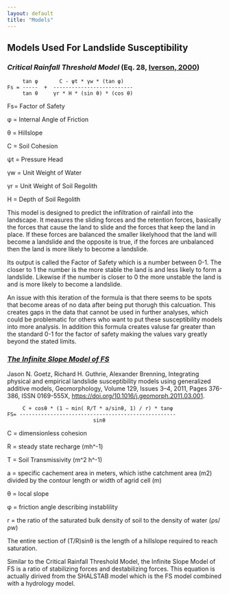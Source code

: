 ```yaml
---
layout: default
title: "Models"
---
```


## Models Used For Landslide Susceptibility

### *Critical Rainfall Threshold Model* (Eq. 28, [Iverson, 2000](https://agupubs.onlinelibrary.wiley.com/doi/abs/10.1029/2000WR900090))
```
     tan φ       C - ψt * γw * (tan φ)
Fs = -----  +  --------------------------
     tan θ     γr * H * (sin θ) * (cos θ)
```

Fs= Factor of Safety

φ = Internal Angle of Friction

θ = Hillslope

C = Soil Cohesion

ψt = Pressure Head

γw = Unit Weight of Water

γr = Unit Weight of Soil Regolith

H = Depth of Soil Regolith


This model is designed to predict the infiltration of rainfall into the landscape. It measures the sliding forces and the retention forces, basically the forces that cause the land to slide and the forces that keep the land in place. If these forces are balanced the smaller likelyhood that the land will become a landslide and the opposite is true, if the forces are unbalanced then the land is more likely to become a landslide.

Its output is called the Factor of Safety which is a number between 0-1. The closer to 1 the number is the more stable the land is and less likely to form a landslide. Likewise if the number is closer to 0 the more unstable the land is and is more likely to become a landslide.

An issue with this iteration of the formula is that there seems to be spots that become areas of no data after being put thorugh this calcuation. This creates gaps in the data that cannot be used in further analyses, which could be problematic for others who want to put these susceptibility models into more analysis. In addition this formula creates valuse far greater than the standard 0-1 for the factor of safety making the values vary greatly beyond the stated limits.

### [*The Infinite Slope Model of FS*](https://www.sciencedirect.com/science/article/pii/S0169555X11001218)

Jason N. Goetz, Richard H. Guthrie, Alexander Brenning,
Integrating physical and empirical landslide susceptibility models using generalized additive models,
Geomorphology,
Volume 129, Issues 3–4,
2011,
Pages 376-386,
ISSN 0169-555X,
https://doi.org/10.1016/j.geomorph.2011.03.001.

```
     C + cosθ * (1 − min( R/T * a/sinθ, 1) / r) * tanφ
FS= ---------------------------------------------------
                            sinθ
```
C = dimensionless cohesion

R = steady state recharge (mh^-1)

T = Soil Transmissivity (m^2 h^-1)

a = specific cachement area in meters, which isthe catchment area (m2) divided by the contour length or width of agrid cell (m)

θ = local slope

φ = friction angle describing instablility

r = the ratio of the saturated bulk density of soil to the density of water (ρs/ρw)

The entire section of (T/R)sinθ is the length of a hillslope required to reach saturation.

Similar to the Critical Rainfall Threshold Model, the Infinite Slope Model of FS is a ratio of stabilizing forces and destabilizing forces. This equation is actually dirived from the SHALSTAB model which is the FS model combined with a hydrology model.
